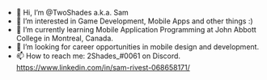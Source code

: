 - 👋 Hi, I’m @TwoShades a.k.a. Sam
- 👀 I’m interested in Game Development, Mobile Apps and other things :)
- 🌱 I’m currently learning Mobile Application Programming at John Abbott College in Montreal, Canada.
- 💞️ I’m looking for career opportunities in mobile design and development.
- 📫 How to reach me:
2Shades_#0061 on Discord.
https://www.linkedin.com/in/sam-rivest-068658171/

<!---
TwoShades/TwoShades is a ✨ special ✨ repository because its `README.md` (this file) appears on your GitHub profile.
You can click the Preview link to take a look at your changes.
--->
